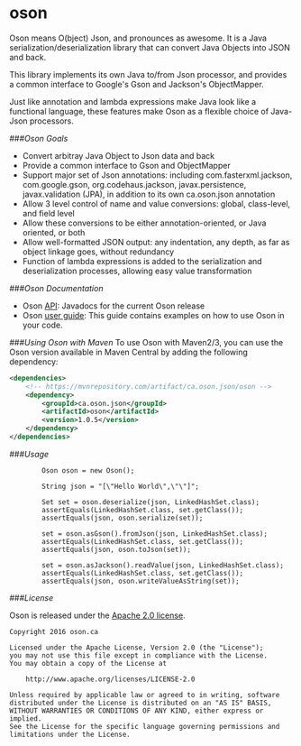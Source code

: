 # oson
Oson means O(bject) Json, and pronounces as awesome. It is a Java serialization/deserialization library that can convert Java Objects into JSON and back.

This library implements its own Java to/from Json processor, and provides a common interface to Google's Gson and Jackson's ObjectMapper.

Just like annotation and lambda expressions make Java look like a functional language, these features make Oson as a flexible choice of Java-Json processors.

###*Oson Goals*
  * Convert arbitray Java Object to Json data and back
  * Provide a common interface to Gson and ObjectMapper
  * Support major set of Json annotations: including com.fasterxml.jackson, com.google.gson, org.codehaus.jackson, javax.persistence, javax.validation (JPA), in addition to its own ca.oson.json annotation
  * Allow 3 level control of name and value conversions: global, class-level, and field level
  * Allow these conversions to be either annotation-oriented, or Java oriented, or both
  * Allow well-formatted JSON output: any indentation, any depth, as far as object linkage goes, without redundancy
  * Function of lambda expressions is added to the serialization and deserialization processes, allowing easy value transformation

###*Oson Documentation*
  * Oson [API](http://www.javadoc.io/doc/ca.oson.json/oson): Javadocs for the current Oson release
  * Oson [user guide](https://github.com/osonus/oson/blob/master/UserGuide.md): This guide contains examples on how to use Oson in your code.

###*Using Oson with Maven*
To use Oson with Maven2/3, you can use the Oson version available in Maven Central by adding the following dependency:

```xml
<dependencies>
	<!-- https://mvnrepository.com/artifact/ca.oson.json/oson -->
	<dependency>
	    <groupId>ca.oson.json</groupId>
	    <artifactId>oson</artifactId>
	    <version>1.0.5</version>
	</dependency>
</dependencies>
```

###*Usage*

```
		Oson oson = new Oson();
		
		String json = "[\"Hello World\",\"\"]";

		Set set = oson.deserialize(json, LinkedHashSet.class);
		assertEquals(LinkedHashSet.class, set.getClass());
		assertEquals(json, oson.serialize(set));
		
		set = oson.asGson().fromJson(json, LinkedHashSet.class);
		assertEquals(LinkedHashSet.class, set.getClass());
		assertEquals(json, oson.toJson(set));
		
		set = oson.asJackson().readValue(json, LinkedHashSet.class);
		assertEquals(LinkedHashSet.class, set.getClass());
		assertEquals(json, oson.writeValueAsString(set));
```

###*License*

Oson is released under the [Apache 2.0 license](LICENSE).

```
Copyright 2016 oson.ca

Licensed under the Apache License, Version 2.0 (the "License");
you may not use this file except in compliance with the License.
You may obtain a copy of the License at

    http://www.apache.org/licenses/LICENSE-2.0

Unless required by applicable law or agreed to in writing, software
distributed under the License is distributed on an "AS IS" BASIS,
WITHOUT WARRANTIES OR CONDITIONS OF ANY KIND, either express or implied.
See the License for the specific language governing permissions and
limitations under the License.
```